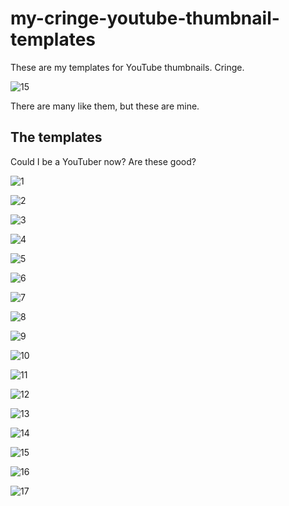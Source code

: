 # my-cringe-youtube-thumbnail-templates

These are my templates for YouTube thumbnails. Cringe.

![15](https://user-images.githubusercontent.com/19922556/217972060-f66e912b-55a9-4648-845b-789da4361967.png)

There are many like them, but these are mine.

## The templates

Could I be a YouTuber now? Are these good?

![1](https://user-images.githubusercontent.com/19922556/217971918-336d60fd-c6f4-4a1e-ba13-7e79bfef9e50.png)

![2](https://user-images.githubusercontent.com/19922556/217971928-85dccbc4-2145-447a-8cc3-41b5fe45e63b.png)

![3](https://user-images.githubusercontent.com/19922556/217971936-e4f6ea6e-3d2f-4558-b430-4e0d368430eb.png)

![4](https://user-images.githubusercontent.com/19922556/217971948-ac5b15e4-908f-42a5-a6b6-596e5f9bde1d.png)

![5](https://user-images.githubusercontent.com/19922556/217971959-32dee3a2-96a3-4085-b4d8-079468dbafda.png)

![6](https://user-images.githubusercontent.com/19922556/217971969-3863e971-db4d-4cae-af75-2f1a3124c744.png)

![7](https://user-images.githubusercontent.com/19922556/218892525-545005c3-38fe-4c55-8bb2-64e74a8ea090.png)

![8](https://user-images.githubusercontent.com/19922556/217971985-0960427b-e01e-4f2c-bf5d-770d5db2ec6a.png)

![9](https://user-images.githubusercontent.com/19922556/217971993-e28cb21e-9327-4c19-98ab-a0f02bbd512c.png)

![10](https://user-images.githubusercontent.com/19922556/217971999-46814c1a-f1ee-46f0-84cf-1191d8e3941e.png)

![11](https://user-images.githubusercontent.com/19922556/217972018-83453a7e-94ea-45ff-bec7-e660010835ba.png)

![12](https://user-images.githubusercontent.com/19922556/217972033-1f1d4c8b-04de-4cd6-b638-e688b39fcebc.png)

![13](https://user-images.githubusercontent.com/19922556/217972039-c162ecc4-2267-46fc-872d-d1edc32e0eab.png)

![14](https://user-images.githubusercontent.com/19922556/217972046-3e5add38-65b5-4250-8bf2-5a7887cf7f36.png)

![15](https://user-images.githubusercontent.com/19922556/218134585-5dcbbabe-ead5-473e-a2d7-654f5942d2e1.png)

![16](https://user-images.githubusercontent.com/19922556/218891765-ec3e4520-253f-472b-86b8-82a220d4614d.png)

![17](https://user-images.githubusercontent.com/19922556/218892360-c1969ae6-d9ca-4703-a728-cc5bc185e2d3.png)


